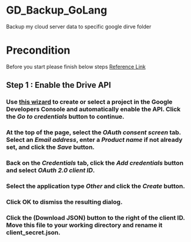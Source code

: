 GD_Backup_GoLang 
=====
Backup my cloud server data to specific google dirve folder 

# Precondition 
Before you start please finish below steps [Reference Link](https://developers.google.com/drive/web/quickstart/go)
## Step 1 : Enable the Drive API 
### Use [this wizard](https://console.developers.google.com/start/api?id=drive) to create or select a project in the Google Developers Console and automatically enable the API. Click the *Go to credentials* button to continue.
### At the top of the page, select the *OAuth consent screen* tab. Select an *Email address*, enter a *Product name* if not already set, and click the *Save* button.
### Back on the *Credentials* tab, click the *Add credentials* button and select *OAuth 2.0 client ID*.
### Select the application type *Other* and click the *Create* button.
### Click OK to dismiss the resulting dialog.
### Click the  (Download JSON) button to the right of the client ID. Move this file to your working directory and rename it **client_secret.json**.



